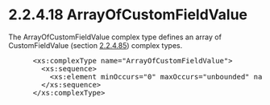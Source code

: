 <html dir="LTR" xmlns:mshelp="http://msdn.microsoft.com/mshelp" xmlns:ddue="http://ddue.schemas.microsoft.com/authoring/2003/5" xmlns:xlink="http://www.w3.org/1999/xlink" xmlns:tool="http://www.microsoft.com/tooltip">
 <body>
 <div id="header">
 <h1 class="heading">2.2.4.18 ArrayOfCustomFieldValue</h1>
 </div>
 <div id="mainSection">
 <div id="mainBody">
 <div id="allHistory" class="saveHistory"></div>
 <div id="sectionSection0" class="section" name="collapseableSection">
 

<p>The ArrayOfCustomFieldValue complex type defines an array of
CustomFieldValue (section <a href="2fe2e673-da4e-45c9-96b1-b7b6b3c8545a.md">2.2.4.85</a>)
complex types.</p>

<dl>
<dd>
<div><pre> &lt;xs:complexType name=&quot;ArrayOfCustomFieldValue&quot;&gt;
   &lt;xs:sequence&gt;
     &lt;xs:element minOccurs=&quot;0&quot; maxOccurs=&quot;unbounded&quot; name=&quot;CustomFieldValue&quot; nillable=&quot;true&quot; type=&quot;ipam:CustomFieldValue&quot; /&gt;
   &lt;/xs:sequence&gt;
 &lt;/xs:complexType&gt;
</pre></div>
</dd></dl>


 </div>
 </div>
 </div>
 </body>
</html>